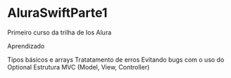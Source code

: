 # AluraSwiftParte1
Primeiro curso da trilha de Ios Alura


Aprendizado 

Tipos básicos e arrays
Tratatamento de erros
Evitando bugs com o uso do Optional
Estrutura MVC (Model, View, Controller)

